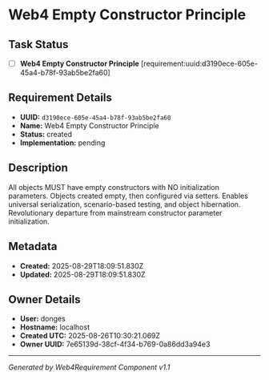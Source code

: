 # Web4 Empty Constructor Principle

## Task Status
- [ ] **Web4 Empty Constructor Principle** [requirement:uuid:d3190ece-605e-45a4-b78f-93ab5be2fa60]

## Requirement Details

- **UUID:** `d3190ece-605e-45a4-b78f-93ab5be2fa60`
- **Name:** Web4 Empty Constructor Principle
- **Status:** created
- **Implementation:** pending

## Description

All objects MUST have empty constructors with NO initialization parameters. Objects created empty, then configured via setters. Enables universal serialization, scenario-based testing, and object hibernation. Revolutionary departure from mainstream constructor parameter initialization.

## Metadata

- **Created:** 2025-08-29T18:09:51.830Z
- **Updated:** 2025-08-29T18:09:51.830Z

## Owner Details

- **User:** donges
- **Hostname:** localhost
- **Created UTC:** 2025-08-26T10:30:21.069Z
- **Owner UUID:** 7e65139d-38cf-4f34-b769-0a86dd3a94e3

---

*Generated by Web4Requirement Component v1.1*